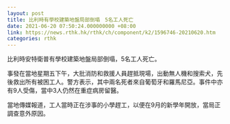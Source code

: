 ```yaml
---
layout: post
title: 比利時有學校建築地盤局部倒塌　5名工人死亡
date: 2021-06-20 07:50:24.000000000 +08:00
link: https://news.rthk.hk/rthk/ch/component/k2/1596746-20210620.htm
categories: rthk
---
```


比利時安特衛普有學校建築地盤局部倒塌，5名工人死亡。

事發在當地星期五下午，大批消防和救援人員趕抵現場，出動無人機和搜索犬，先後救出所有被困工人。警方表示，其中兩名死者來自葡萄牙和羅馬尼亞。事件中亦有9人受傷，當中3人仍然在重症病房留醫。

當地傳媒報道，工人當時正在涉事的小學趕工，以便在9月的新學年開放，當局正調查意外原因。
